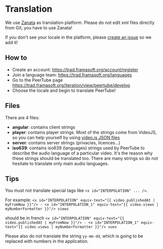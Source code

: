 # Translation

We use [Zanata](http://zanata.org/) as translation platform.
Please do not edit xml files directly from Git, you have to use Zanata!

If you don't see your locale in the platform, please [create an issue](https://github.com/Chocobozzz/PeerTube/issues) so we add it!


## How to

 * Create an account: https://trad.framasoft.org/account/register
 * Join a language team: https://trad.framasoft.org/languages
 * Go to the PeerTube page https://trad.framasoft.org/iteration/view/peertube/develop
 * Choose the locale and begin to translate PeerTube!
 

## Files

There are 4 files:
 * **angular**: contains client strings
 * **player**: contains player strings. 
 Most of the strings come from VideoJS, so you can help yourself by using [video.js JSON files](https://github.com/videojs/video.js/tree/master/lang)
 * **server**: contains server strings (privacies, licences...)
 * **iso639**: contains iso639 (languages) strings used by PeerTube to describe the audio language of a particular video.
 It's the reason why these strings should be translated too. There are many strings so do not hesitate to translate only main audio languages.

## Tips

You must not translate special tags like `<x id="INTERPOLATION" ... />`.

For example: 
```<x id="INTERPOLATION" equiv-text="{{ video.publishedAt | myFromNow }}"/> - <x id="INTERPOLATION_1" equiv-text="{{ video.views | myNumberFormatter }}"/> views```

should be in french 
```<x id="INTERPOLATION" equiv-text="{{ video.publishedAt | myFromNow }}"/> - <x id="INTERPOLATION_1" equiv-text="{{ video.views | myNumberFormatter }}"/> vues```

Please also do not translate the string `yy-mm-dd`, which is going to be replaced with numbers in the application.
